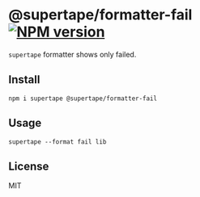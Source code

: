 # @supertape/formatter-fail [![NPM version][NPMIMGURL]][NPMURL]

[NPMIMGURL]: https://img.shields.io/npm/v/@supertape/formatter-fail.svg?style=flat&longCache=true
[NPMURL]: https://npmjs.org/package/@supertape/formatter-fail "npm"

`supertape` formatter shows only failed.

## Install

```
npm i supertape @supertape/formatter-fail
```

## Usage

```
supertape --format fail lib
```

## License

MIT
